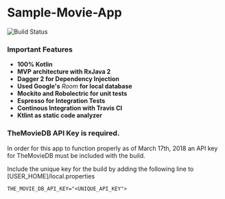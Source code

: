 # Sample-Movie-App
![Build Status](https://travis-ci.com/aanandshekharroy/google-url-shortener.svg?token=QTYBBUUatk4HyqbxsyoT&branch=master)

### Important Features
* **100% Kotlin**
* **MVP architecture with RxJava 2** 
* **Dagger 2 for Dependency Injection**
* **Used Google's** *Room* **for local database**
* **Mockito and Robolectric for unit tests**
* **Espresso for Integration Tests**
* **Continous Integration with Travis CI**
* **Ktlint as static code analyzer**

### TheMovieDB API Key is required.

In order for this app to function properly as of March 17th, 2018 an API key for TheMovieDB must be included with the build.

Include the unique key for the build by adding the following line to [USER_HOME]/local.properties

`THE_MOVIE_DB_API_KEY="<UNIQUE_API_KEY">`


